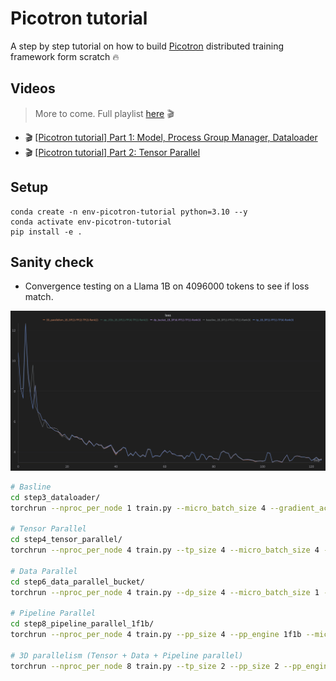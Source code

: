 # Picotron tutorial

A step by step tutorial on how to build [Picotron](https://github.com/huggingface/picotron) distributed training framework form scratch 🔥

## Videos

> More to come. Full playlist [here](https://www.youtube.com/playlist?list=PL-_armZiJvAnhcRr6yTJ0__f3Oi-LLi9S) 🎬

- 🎬 [[Picotron tutorial] Part 1: Model, Process Group Manager, Dataloader](https://youtu.be/u2VSwDDpaBM)
- 🎬 [[Picotron tutorial] Part 2: Tensor Parallel](https://www.youtube.com/watch?v=qUMPaSWi5HI&list=PL-_armZiJvAnhcRr6yTJ0__f3Oi-LLi9S&index=3)

## Setup 

```
conda create -n env-picotron-tutorial python=3.10 --y
conda activate env-picotron-tutorial
pip install -e .
```

## Sanity check

- Convergence testing on a Llama 1B on 4096000 tokens to see if loss match.

![](assets/llama1B_sanity_check.png)


```bash
# Basline
cd step3_dataloader/
torchrun --nproc_per_node 1 train.py --micro_batch_size 4 --gradient_accumulation_steps 8 --seq_len 1024 --max_tokens 4096000 --num_proc 16 --model_name TinyLlama/TinyLlama_v1.1 --num_hidden_layers 22 --num_attention_heads 32 --num_key_value_heads 4 --run_name baseline_1B --use_wandb

# Tensor Parallel
cd step4_tensor_parallel/
torchrun --nproc_per_node 4 train.py --tp_size 4 --micro_batch_size 4 --gradient_accumulation_steps 8 --seq_len 1024 --max_tokens 4096000 --num_proc 16 --model_name TinyLlama/TinyLlama_v1.1 --num_hidden_layers 22 --num_attention_heads 32 --num_key_value_heads 4 --run_name tp_1B --use_wandb

# Data Parallel
cd step6_data_parallel_bucket/
torchrun --nproc_per_node 4 train.py --dp_size 4 --micro_batch_size 1 --gradient_accumulation_steps 8 --seq_len 1024 --max_tokens 4096000 --num_proc 16 --model_name TinyLlama/TinyLlama_v1.1 --num_hidden_layers 22 --num_attention_heads 32 --num_key_value_heads 4 --run_name dp_bucket_1B --use_wandb

# Pipeline Parallel
cd step8_pipeline_parallel_1f1b/
torchrun --nproc_per_node 4 train.py --pp_size 4 --pp_engine 1f1b --micro_batch_size 4 --gradient_accumulation_steps 8 --seq_len 1024 --max_tokens 4096000 --num_proc 16 --model_name TinyLlama/TinyLlama_v1.1 --num_hidden_layers 22 --num_attention_heads 32 --num_key_value_heads 4 --run_name pp_1f1b_1B --use_wandb

# 3D parallelism (Tensor + Data + Pipeline parallel)
torchrun --nproc_per_node 8 train.py --tp_size 2 --pp_size 2 --pp_engine 1f1b --dp_size 2 --micro_batch_size 2 --gradient_accumulation_steps 8 --seq_len 1024 --max_tokens 4096000 --num_proc 16 --model_name TinyLlama/TinyLlama_v1.1 --num_hidden_layers 22 --num_attention_heads 32 --num_key_value_heads 4 --run_name 3D_parallelism_1B --use_wandb
```
